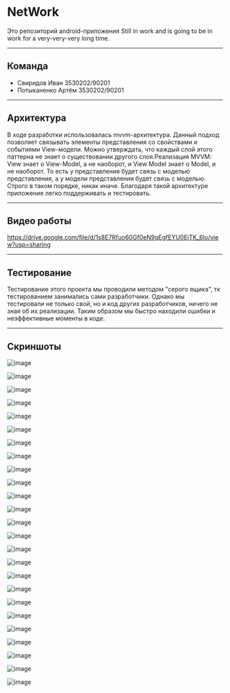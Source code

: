 # NetWork
Это репозиторий android-приложения
Still in work and is going to be in work for a very-very-very long time.
***
## Команда
* Свиридов Иван 3530202/90201
* Потыканенко Артём 3530202/90201

***
## Архитектура 
В ходе разработки использовалась mvvm-архитектура. Данный подход позволяет связывать элементы представления со свойствами и событиями View-модели. Можно утверждать, что каждый слой этого паттерна не знает о существовании другого слоя.Реализация MVVM: View знает о View-Model, а не наоборот, и View Model знает о Model, и не наоборот. То есть у представления будет связь с моделью представления, а у модели представления будет связь с моделью. Строго в таком порядке, никак иначе. Благодаря такой архитектуре приложение легко поддерживать и тестировать.

***
## Видео работы
https://drive.google.com/file/d/1s8E7Rfuo60Gf0eN9qEgfEYU0EjTK_6lo/view?usp=sharing

***
## Тестирование
Тестирование этого проекта мы проводили методом "серого ящика", тк тестированием занимались сами разработчики. Однако мы тестировали не только свой, но  и код других разработчиков, ничего не зная об их реализации. Таким образом мы быстро находили ошибки и неэффективные моменты в коде.

***
## Скриншоты
![image](https://user-images.githubusercontent.com/79916148/146223548-0d6f2d64-9477-482a-ba3b-27bc2534b714.png)

![image](https://user-images.githubusercontent.com/79916148/146223619-8ea43d3c-bc93-46d9-a345-0daa6dceee50.png)

![image](https://user-images.githubusercontent.com/79916148/146223659-e8dcd1a4-fd31-4c1d-a2d1-914703cc4415.png)

![image](https://user-images.githubusercontent.com/79916148/146223861-af75d8e5-b6c5-415d-85d0-3b307fa50535.png)

![image](https://user-images.githubusercontent.com/79916148/146223991-d2c89c44-ee52-4996-b11f-cb8b5198641a.png)

![image](https://user-images.githubusercontent.com/79916148/146224020-81e29a7e-4279-4e89-91f6-05fe1774e6cb.png)

![image](https://user-images.githubusercontent.com/79916148/146224047-8da59bc0-bc52-4b5a-a568-915f5b726507.png)

![image](https://user-images.githubusercontent.com/79916148/146224115-1ed4f872-4868-435f-a780-f8fd99db9095.png)

![image](https://user-images.githubusercontent.com/79916148/146224166-4a09e83e-28a7-4b5f-b9b5-3bba84fd4ce7.png)

![image](https://user-images.githubusercontent.com/79916148/146224219-e4394e79-75db-4560-9201-db2c2685f2a7.png)

![image](https://user-images.githubusercontent.com/79916148/146224322-0b331a32-bc75-4217-8288-add71e2d651c.png)

![image](https://user-images.githubusercontent.com/79916148/146224360-1c76fe0d-eab2-45ae-9471-56cc65e086d4.png)

![image](https://user-images.githubusercontent.com/79916148/146224404-7967c1ad-5e46-4dda-ae2b-ea2349f8b4b4.png)

![image](https://user-images.githubusercontent.com/79916148/146224460-123b2050-00b2-45d0-ae3f-8bf20a84b4ad.png)

![image](https://user-images.githubusercontent.com/79916148/146224591-b2e6fcdb-f177-4310-a16a-37c1165d2daf.png)

![image](https://user-images.githubusercontent.com/79916148/146224628-4100b935-6c05-4cb2-9a09-cf34a868f750.png)

![image](https://user-images.githubusercontent.com/79916148/146224674-36505497-8cda-442d-8330-fe4477400b18.png)

![image](https://user-images.githubusercontent.com/79916148/146224943-863e2c14-f953-4849-9c5e-a637b3aec26c.png)

![image](https://user-images.githubusercontent.com/79916148/146224983-0061b510-7fd0-457e-8504-b41510a14126.png)

![image](https://user-images.githubusercontent.com/79916148/146225022-b0f7d8ae-94fc-43e2-9235-39a7076c1212.png)

![image](https://user-images.githubusercontent.com/79916148/146225092-85eb4f78-a362-42b6-9e85-4755f989f266.png)

![image](https://user-images.githubusercontent.com/79916148/146225170-a3a079cc-fd6a-4cb1-b62f-7b54a874019d.png)

![image](https://user-images.githubusercontent.com/79916148/146225241-c5efe7b9-989d-4a0c-a798-9eff8387b350.png)

![image](https://user-images.githubusercontent.com/79916148/146225354-cb246930-4778-4497-b7a4-c124a32f7aff.png)

![image](https://user-images.githubusercontent.com/79916148/146225396-3dfdc9d7-a877-48ba-bf86-100354fa4648.png)

